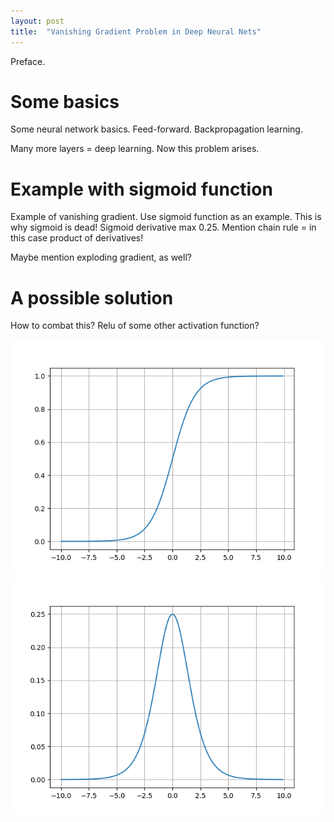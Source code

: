 ```yaml
---
layout: post
title:  "Vanishing Gradient Problem in Deep Neural Nets"
---
```


Preface.

# Some basics

Some neural network basics. Feed-forward. Backpropagation learning.

Many more layers = deep learning. Now this problem arises.

# Example with sigmoid function

Example of vanishing gradient. Use sigmoid function as an example.
This is why sigmoid is dead! Sigmoid derivative max 0.25.
Mention chain rule = in this case product of derivatives!

Maybe mention exploding gradient, as well?

#  A possible solution

How to combat this? Relu of some other activation function?

![Sigmoid][fig_sigmoid]
![Sigmoid derivative][fig_sigmoid_deriv]

[fig_sigmoid]: /assets/vanishing-gradient/sigmoid.png
[fig_sigmoid_deriv]: /assets/vanishing-gradient/sigmoid_deriv.png
